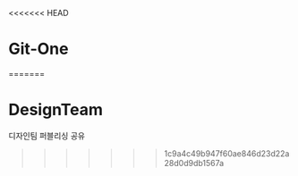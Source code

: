 <<<<<<< HEAD
# Git-One
=======
# DesignTeam
디자인팀 퍼블리싱 공유
>>>>>>> 1c9a4c49b947f60ae846d23d22a28d0d9db1567a
